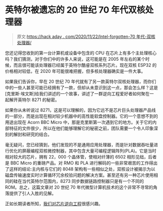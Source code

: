 # 英特尔被遗忘的 20 世纪 70 年代双核处理器

> 原文:[https://hack aday . com/2020/11/22/Intel-forgotten-70 年代-双核处理器/](https://hackaday.com/2020/11/22/intels-forgotten-1970s-dual-core-processor/)

您还记得您收到的第一台计算机或设备中包含的 CPU 在芯片上有多个主处理核心吗？我们猜测，对于你们中的许多人来说，这可能是在 2005 年左右的某个时候，而且很可能该处理器已经属于英特尔酷睿双核系列芯片。现在双核 ESP32 的价格相对较低，在 2020 年可能很难把握，但多核处理器确实是一件大事。

如果我们告诉你，早在 20 世纪 70 年代就有了另一款英特尔双核处理器，而你们中的一些人甚至可能已经拥有了一款，但却从未意识到这一点，那会怎么样？这是[克里斯·埃文斯]给我们讲述的一个故事，讲述了一群逆向工程爱好者如何聚在一起解开英特尔 8271 的秘密。

如果你从未听说过 8271，这是可以理解的，因为它远不是芯片巨头处理器产品线的一部分，而是出现在相对较少机器中的高性能软盘控制器。它的一个意想不到的用途出现在 Acorn BBC Micro 中，那是克里斯第一次遇到它的地方。关于它的内部特征的文件很少，所以在他们能够理解它的秘密之前，团队需要一个令人印象深刻的解封和研究的结合。

毫无疑问，您已经猜到，他们发现的不是通用应用处理器，而是针对数据吞吐量进行优化的屏蔽编程双核微控制器，其中包含大量可编程逻辑阵列(PLA)。它是当时相对较大的芯片，拥有 22，000 个晶体管，使相对纤薄的 6502 相形见绌，后者是 BBC Micro 的重磅产品。对 RMO 和 PLA 进行解码的一些非常艰苦的工作得出了这样的结论:主内核与它们的 8048 架构有一些相似之处，双核设计被揭示为以磁盘传输速度实时计算循环冗余校验问题的解决方案。甚至还有另一种芯片使用相同的硅在当代英特尔范围内，8273 同步数据链路控制器只是有一个不同的 ROM。总之，这篇文章对 20 世纪 70 年代微型计算机技术的这个非常不寻常的角落提供了引人入胜的见解。

正如长期读者所知，[我们对芯片逆向工程](https://hackaday.com/2018/12/05/hold-for-publishing-plan-ken-shirriff-explains-his-techniques-for-reverse-engineering-silicon/)很感兴趣。